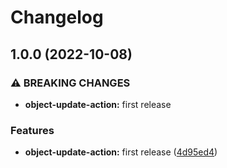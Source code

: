 # Changelog

## 1.0.0 (2022-10-08)


### ⚠ BREAKING CHANGES

* **object-update-action:** first release

### Features

* **object-update-action:** first release ([4d95ed4](https://github.com/ptonini/docker-images/commit/4d95ed4d72ace30d50bb51ffc8f5eccf5f63bf91))
